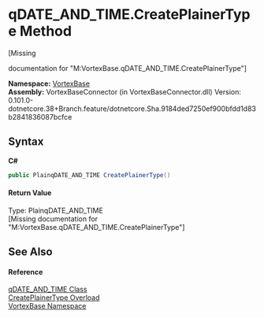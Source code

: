 # qDATE_AND_TIME.CreatePlainerType Method 
 

\[Missing <summary> documentation for "M:VortexBase.qDATE_AND_TIME.CreatePlainerType"\]

**Namespace:**&nbsp;<a href="N_VortexBase.md">VortexBase</a><br />**Assembly:**&nbsp;VortexBaseConnector (in VortexBaseConnector.dll) Version: 0.101.0-dotnetcore.38+Branch.feature/dotnetcore.Sha.9184ded7250ef900bfdd1d83b2841836087bcfce

## Syntax

**C#**<br />
``` C#
public PlainqDATE_AND_TIME CreatePlainerType()
```


#### Return Value
Type: PlainqDATE_AND_TIME<br />\[Missing <returns> documentation for "M:VortexBase.qDATE_AND_TIME.CreatePlainerType"\]

## See Also


#### Reference
<a href="T_VortexBase_qDATE_AND_TIME.md">qDATE_AND_TIME Class</a><br /><a href="Overload_VortexBase_qDATE_AND_TIME_CreatePlainerType.md">CreatePlainerType Overload</a><br /><a href="N_VortexBase.md">VortexBase Namespace</a><br />